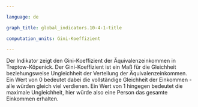 ```yaml
---

language: de   

graph_title: global_indicators.10-4-1-title

computation_units: Gini-Koeffizient

---
```


Der Indikator zeigt den Gini-Koeffizient der Äquivalenzeinkommen in Treptow-Köpenick. 
Der Gini-Koeffizient ist ein Maß für die Gleichheit beziehungsweise Ungleichheit der Verteilung der Äquivalenzeinkommen. 
Ein Wert von 0 bedeutet dabei die vollständige Gleichheit der Einkommen - alle würden gleich viel verdienen. Ein Wert von 1 hingegen bedeutet die maximale Ungleichheit, hier würde also eine Person das gesamte Einkommen erhalten.
